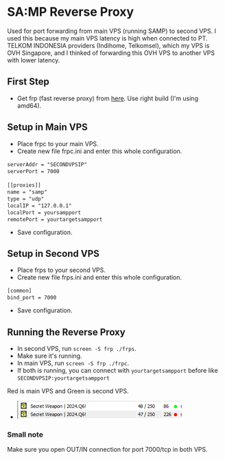 
# SA:MP Reverse Proxy
Used for port forwarding from main VPS (running SAMP) to second VPS. I used this because my main VPS latency is high when connected to PT. TELKOM INDONESIA providers (Indihome, Telkomsel), which my VPS is OVH Singapore, and I thinked of forwarding this OVH VPS to another VPS with lower latency.
## First Step
 - Get frp (fast reverse proxy) from [here](https://github.com/fatedier/frp). Use right build (I'm using amd64).
## Setup in Main VPS
 - Place frpc to your main VPS.
 - Create new file frpc.ini and enter this whole configuration.
```
serverAddr = "SECONDVPSIP"
serverPort = 7000

[[proxies]]
name = "samp"
type = "udp"
localIP = "127.0.0.1"
localPort = yoursampport
remotePort = yourtargetsampport
```
- Save configuration.
## Setup in Second VPS
- Place frps to your second VPS.
- Create new file frps.ini and enter this whole configuration.
```
[common]
bind_port = 7000
```
- Save configuration.
## Running the Reverse Proxy
- In second VPS, run `screen -S frp ./frps`.
- Make sure it's running.
- In main VPS, run `screen -S frp ./frpc`.
- If both is running, you can connect with `yourtargetsampport` before like `SECONDVPSIP:yourtargetsampport`

Red is main VPS and Green is second VPS.
- ![Preview](https://github.com/secretweaponclan/sampreverseproxy/blob/main/preview.PNG?raw=true)
### Small note
Make sure you open OUT/IN connection for port 7000/tcp in both VPS.
